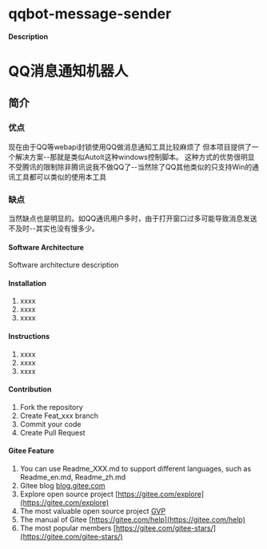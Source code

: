 # qqbot-message-sender

#### Description
# QQ消息通知机器人

## 简介

### 优点
现在由于QQ等webapi封锁使用QQ做消息通知工具比较麻烦了
但本项目提供了一个解决方案--那就是类似AutoIt这种windows控制脚本。
这种方式的优势很明显不受腾讯的限制除非腾讯说我不做QQ了--当然除了QQ其他类似的只支持Win的通讯工具都可以类似的使用本工具

### 缺点
当然缺点也是明显的。如QQ通讯用户多时，由于打开窗口过多可能导致消息发送不及时--其实也没有慢多少。


#### Software Architecture
Software architecture description

#### Installation

1.  xxxx
2.  xxxx
3.  xxxx

#### Instructions

1.  xxxx
2.  xxxx
3.  xxxx

#### Contribution

1.  Fork the repository
2.  Create Feat_xxx branch
3.  Commit your code
4.  Create Pull Request


#### Gitee Feature

1.  You can use Readme\_XXX.md to support different languages, such as Readme\_en.md, Readme\_zh.md
2.  Gitee blog [blog.gitee.com](https://blog.gitee.com)
3.  Explore open source project [https://gitee.com/explore](https://gitee.com/explore)
4.  The most valuable open source project [GVP](https://gitee.com/gvp)
5.  The manual of Gitee [https://gitee.com/help](https://gitee.com/help)
6.  The most popular members  [https://gitee.com/gitee-stars/](https://gitee.com/gitee-stars/)
